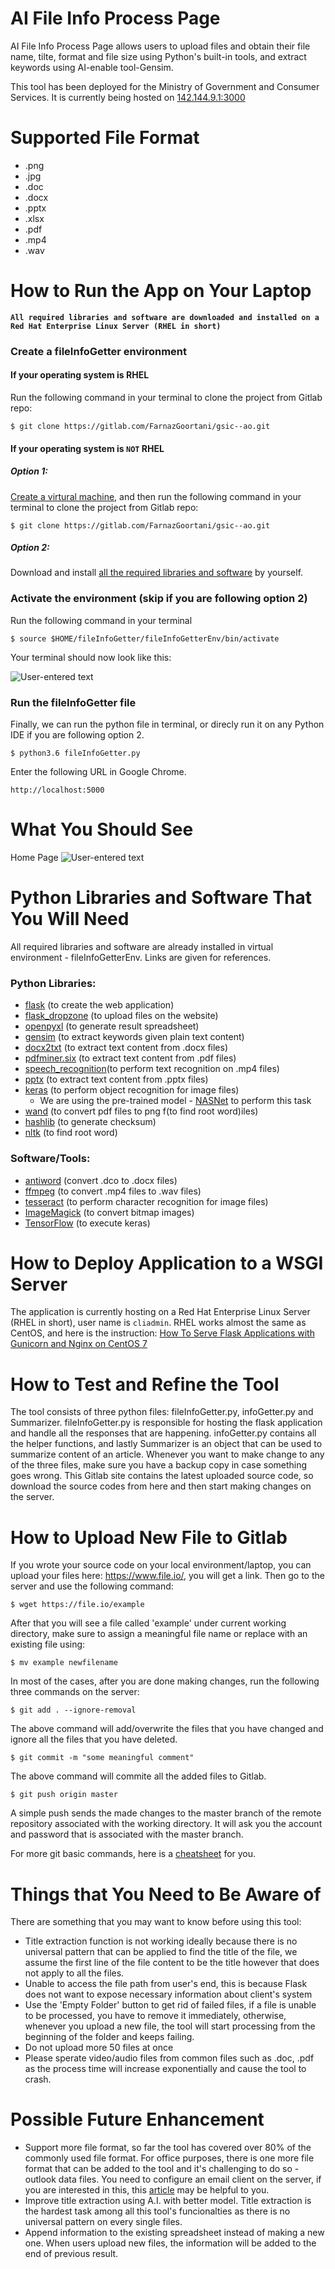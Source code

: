 # AI File Info Process Page
AI File Info Process Page allows users to upload files and obtain their file name,
tilte, format and file size using Python's built-in tools, and extract keywords using AI-enable tool-Gensim.

This tool has been deployed for the Ministry of Government and Consumer Services. It is currently being hosted on [142.144.9.1:3000](142.144.9.1:3000)

# Supported File Format
* .png
* .jpg
* .doc
* .docx
* .pptx
* .xlsx
* .pdf
* .mp4
* .wav

# How to Run the App on Your Laptop
**`All required libraries and software are downloaded and installed on a Red Hat Enterprise Linux Server (RHEL in short)`**

### Create a fileInfoGetter environment

#### If your operating system is RHEL

Run the following command in your terminal to clone the project from Gitlab repo:

    $ git clone https://gitlab.com/FarnazGoortani/gsic--ao.git
    

#### If your operating system is `NOT` RHEL

##### Option 1:

[Create a virtural machine](https://access.redhat.com/documentation/en-US/Red_Hat_Enterprise_Virtualization/3.0/html/Evaluation_Guide/Evaluation_Guide-SP-Create_New_VM.html), and then run the following command in your terminal to clone the project from Gitlab repo:

    $ git clone https://gitlab.com/FarnazGoortani/gsic--ao.git

##### Option 2:

Download and install [all the required libraries and software](#python-libraries-and-software-that-you-will-need) by yourself.

### Activate the environment (skip if you are following option 2)

Run the following command in your terminal

    $ source $HOME/fileInfoGetter/fileInfoGetterEnv/bin/activate

Your terminal should now look like this:

![User-entered text](/READMEimages/virtual_environment.jpg)

### Run the fileInfoGetter file

Finally, we can run the python file in terminal, or direcly run it on any Python IDE if you are following option 2.
    
    $ python3.6 fileInfoGetter.py
    
Enter the following URL in Google Chrome.

    http://localhost:5000

# What You Should See
Home Page
![User-entered text](/READMEimages/Homepage.PNG)

# Python Libraries and Software That You Will Need
All required libraries and software are already installed in virtual environment - fileInfoGetterEnv. Links are given for references.
### Python Libraries:
* [flask](http://flask.pocoo.org/) (to create the web application)
* [flask_dropzone](https://flask-dropzone.readthedocs.io/en/latest/) (to upload files on the website)
* [openpyxl](https://openpyxl.readthedocs.io/en/stable/) (to generate result spreadsheet)
* [gensim](https://radimrehurek.com/gensim/summarization/keywords.html) (to extract keywords given plain text content)
* [docx2txt](https://github.com/ankushshah89/python-docx2txt) (to extract text content from .docx files)
* [pdfminer.six](https://github.com/pdfminer/pdfminer.six) (to extract text content from .pdf files)
* [speech_recognition](https://github.com/Uberi/speech_recognition#readme)(to perform text recognition on .mp4 files)
* [pptx](https://python-pptx.readthedocs.io/en/latest/) (to extract text content from .pptx files)
* [keras](https://keras.io/) (to perform object recognition for image files)
    * We are using the pre-trained model - [NASNet](https://keras.io/applications/#nasnet) to perform this task
* [wand](http://docs.wand-py.org/en/0.5.1/#user-s-guide) (to convert pdf files to png f(to find root word)iles)
* [hashlib](https://docs.python.org/3/library/hashlib.html) (to generate checksum)
* [nltk](https://www.nltk.org/) (to find root word)
### Software/Tools:
* [antiword](http://www.winfield.demon.nl/) (convert .dco to .docx files)
* [ffmpeg](https://www.ffmpeg.org/) (to convert .mp4 files to .wav files)
* [tesseract](https://github.com/tesseract-ocr/tesseract/wiki#centos-fedora-scientificlinux-opensuse-rhel-packages) (to perform character recognition for image files)
* [ImageMagick](https://www.imagemagick.org/) (to convert bitmap images)
* [TensorFlow](https://www.tensorflow.org/) (to execute keras)

# How to Deploy Application to a WSGI Server
The application is currently hosting on a Red Hat Enterprise Linux Server (RHEL in short), user name is `cliadmin`. 
RHEL works almost the same as CentOS, and here is the instruction:
[How To Serve Flask Applications with Gunicorn and Nginx on CentOS 7](https://www.digitalocean.com/community/tutorials/how-to-serve-flask-applications-with-gunicorn-and-nginx-on-centos-7)

# How to Test and Refine the Tool
The tool consists of three python files: fileInfoGetter.py, infoGetter.py and Summarizer. 
fileInfoGetter.py is responsible for hosting the flask application and handle all the responses that are happening.
infoGetter.py contains all the helper functions, and lastly Summarizer is an object that can be used to summarize content of an article.
Whenever you want to make change to any of the three files, make sure you have a backup copy in case something goes wrong. This Gitlab site contains
the latest uploaded source code, so download the source codes from here and then start making changes on the server.

# How to Upload New File to Gitlab
If you wrote your source code on your local environment/laptop, you can upload your files here: https://www.file.io/, you will get a link.
Then go to the server and use the following command:

    $ wget https://file.io/example
    
After that you will see a file called 'example' under current working directory, make sure to assign a meaningful file name or replace with
an existing file using:

    $ mv example newfilename
    
In most of the cases, after you are done making changes, run the following three commands on the server:

    $ git add . --ignore-removal
The above command will add/overwrite the files that you have changed and ignore all the files that you have deleted.

    $ git commit -m "some meaningful comment"
The above command will commite all the added files to Gitlab.

    $ git push origin master
A simple push sends the made changes to the master branch of the remote repository associated with the working directory.
It will ask you the account and password that is associated with the master branch.

For more git basic commands, here is a [cheatsheet](https://www.hostinger.com/tutorials/basic-git-commands) for you.

# Things that You Need to Be Aware of

There are something that you may want to know before using this tool:
* Title extraction function is not working ideally because there is no universal pattern that can be applied to find the title of the file, we assume the first line of the file content to be the title however that does not apply to all the files.
* Unable to access the file path from user's end, this is because Flask does not want to expose necessary information about client's system
* Use the 'Empty Folder' button to get rid of failed files, if a file is unable to be processed, you have to remove it immediately, otherwise, whenever you upload a new file, the tool will start processing from the beginning of the folder and keeps failing.
* Do not upload more 50 files at once
* Please sperate video/audio files from common files such as .doc, .pdf as the process time will increase exponentially and cause the tool to crash. 

# Possible Future Enhancement
* Support more file format, so far the tool has covered over 80% of the commonly used file format. For office purposes, there is one more file format that can be added to the tool and it's challenging to do so - outlook data files. You need to configure an email client on the server, if you are interested in this, this [article](https://www.affordablewebdesign.com/outlook-email-setup-comcast-users/) may be helpful to you.
* Improve title extraction using A.I. with better model. Title extraction is the hardest task among all this tool's funcionalties as there is no universal pattern on every single files.
* Append information to the existing spreadsheet instead of making a new one. When users upload new files, the information will be added to the end of previous result.